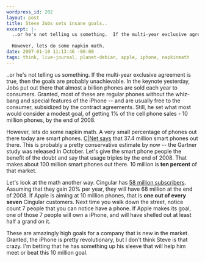 ```yaml
--- 
wordpress_id: 202
layout: post
title: Steve Jobs sets insane goals..
excerpt: |-
  ..or he's not telling us something.  If the multi-year exclusive agreement is true, then the goals are probably unachievable.  In the keynote yesterday, Jobs put out there that almost a billion phones are sold each year to consumers.  Granted, most of these are regular phones without the whiz-bang and special features of the iPhone -- and are usually free to the consumer, subsidized by the contract agreements.  Still, he set what most would consider a modest goal, of getting 1% of the cell phone sales - 10 million phones, by the end of 2008.
  
  However, lets do some napkin math.
date: 2007-01-10 11:13:46 -06:00
tags: think, live-journal, planet-debian, apple, iphone, napkinmath
---
```

..or he's not telling us something.  If the multi-year exclusive agreement is true, then the goals are probably unachievable.  In the keynote yesterday, Jobs put out there that almost a billion phones are sold each year to consumers.  Granted, most of these are regular phones without the whiz-bang and special features of the iPhone -- and are usually free to the consumer, subsidized by the contract agreements.  Still, he set what most would consider a modest goal, of getting 1% of the cell phone sales - 10 million phones, by the end of 2008.

However, lets do some napkin math.  A very small percentage of phones out there today are smart phones. <a href="http://news.com.com/Smart-phone+sales+are+soaring/2100-1041_3-6124049.html">C|Net says</a> that 37.4 million smart phones out there.  This is probably a pretty conservative estimate by now -- the Gartner study was released in October.  Let's give the smart phone people the benefit of the doubt and say that usage triples by the end of 2008.   That makes about 100 million smart phones out there.  10 million is <strong>ten percent</strong> of that market.

Let's look at the math another way.  Cingular has <a href="http://money.cnn.com/2007/01/10/commentary/lewis_fortune_iphone.fortune/index.htm">58 million subscribers</a>.  Assuming that they gain 20% per year, they will have 68 million at the end of 2008.  If Apple is aiming at 10 million phones, that is <strong>one out of every seven</strong> Cingular customers.  Next time you walk down the street, notice count 7 people that you can notice have a phone.  If Apple makes its goal, one of those 7 people will own a iPhone, and will have shelled out at least half a grand on it.

These are amazingly high goals for a company that is new in the market.  Granted, the iPhone is pretty revolutionary, but I don't think Steve is that crazy.   I'm betting that he has something up his sleeve that will help him meet or beat this 10 million goal.
